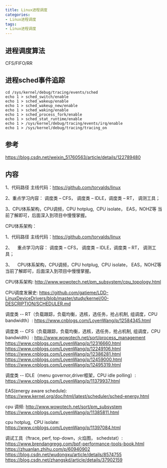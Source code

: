 ```yaml
---
title: Linux进程调度
categories: 
- Linux进程调度
tags:
- Linux进程调度
---
```


## 进程调度算法
CFS/FIFO/RR

## 进程sched事件追踪
```[bash] [sched事件追踪]
cd /sys/kernel/debug/tracing/events/sched
echo 1 > sched_switch/enable
echo 1 > sched_wakeup/enable
echo 1 > sched_wakeup_new/enable
echo 1 > sched_waking/enable
echo 1 > sched_process_fork/enable
echo 1 > sched_stat_runtime/enable
echo 1 > /sys/kernel/debug/tracing/events/irq/enable
echo 1 > /sys/kernel/debug/tracing/tracing_on
```

## 参考
https://blog.csdn.net/weixin_51760563/article/details/122789480


## 内容
1、代码路径
主线代码：https://github.com/torvalds/linux

2、重点学习内容：
调度类 – CFS， 调度类 – IDLE，调度类 – RT， 调测工具；

3、CPU体系架构，CPU调频，CPU hotplug,  CPU isolate， EAS，NOHZ等
当前了解即可，后面深入到项目中慢慢掌握。


CPU体系架构：

1、代码路径
主线代码：https://github.com/torvalds/linux

2、    重点学习内容：
调度类 – CFS， 调度类 – IDLE，调度类 – RT， 调测工具；

3、    CPU体系架构，CPU调频，CPU hotplug,  CPU isolate， EAS，NOHZ等
当前了解即可，后面深入到项目中慢慢掌握。


CPU体系架构:
http://www.wowotech.net/pm_subsystem/cpu_topology.html

CPU调度发展史:
https://github.com/gatieme/LDD-LinuxDeviceDrivers/blob/master/study/kernel/00-DESCRIPTION/SCHEDULER.md

调度类 -- RT（负载跟踪，负载均衡，选核，选任务，抢占机制, 组调度，CPU bandwidth）:
https://www.cnblogs.com/LoyenWang/p/12584345.html

调度类 -- CFS（负载跟踪，负载均衡，选核，选任务，抢占机制, 组调度，CPU bandwidth）:
http://www.wowotech.net/sort/process_management
https://www.cnblogs.com/LoyenWang/p/12316660.html
https://www.cnblogs.com/LoyenWang/p/12249106.html
https://www.cnblogs.com/LoyenWang/p/12386281.html
https://www.cnblogs.com/LoyenWang/p/12459000.html
https://www.cnblogs.com/LoyenWang/p/12495319.html

调度类 -- IDLE（menu governor,driver框架，CPU idle polling）:
https://www.cnblogs.com/LoyenWang/p/11379937.html

EAS(energy aware schedule):
https://www.kernel.org/doc/html/latest/scheduler/sched-energy.html

cpu 调频:
http://www.wowotech.net/sort/pm_subsystem
https://www.cnblogs.com/LoyenWang/p/11385811.html

cpu hotplug,  CPU isolate:
https://www.cnblogs.com/LoyenWang/p/11397084.html

调试工具（ftrace, perf, top-down，火焰图， schedstat）:
https://www.brendangregg.com/bpf-performance-tools-book.html
https://zhuanlan.zhihu.com/p/60940902
https://blog.csdn.net/wudongxu/article/details/8574755
https://blog.csdn.net/zhangskd/article/details/37902159





